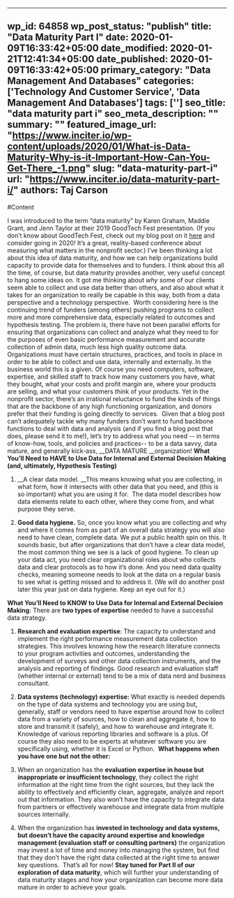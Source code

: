 
---
wp_id: 64858
wp_post_status: "publish" 
title: "Data Maturity Part I"
date: 2020-01-09T16:33:42+05:00
date_modified: 2020-01-21T12:41:34+05:00
date_published: 2020-01-09T16:33:42+05:00
primary_category: "Data Management And Databases"
categories: ['Technology And Customer Service', 'Data Management And Databases'] 
tags: ['']
seo_title: "data maturity part i"
seo_meta_description: ""
summary: ""
featured_image_url: "https://www.inciter.io/wp-content/uploads/2020/01/What-is-Data-Maturity-Why-is-it-Important-How-Can-You-Get-There_-1.png"
slug: "data-maturity-part-i"
url: "https://www.inciter.io/data-maturity-part-i/"
authors: Taj Carson
---

#Content



I was introduced to the term “data maturity” by Karen Graham, Maddie Grant, and Jenn Taylor at their 2019 GoodTech Fest presentation. (If you don’t know about GoodTech Fest, check out my blog post on it [here](https://www.inciter.io/good-tech-fest-2019/) and consider going in 2020! It’s a great, reality-based conference about measuring what matters in the nonprofit sector.)
I’ve been thinking a lot about this idea of data maturity, and how we can help organizations build capacity to provide data for themselves and to funders. I think about this all the time, of course, but data maturity provides another, very useful concept to hang some ideas on. It got me thinking about _why_ some of our clients seem able to collect and use data better than others, and also about what it takes for an organization to really be capable in this way, both from a data perspective and a technology perspective.&nbsp;
Worth considering here is the continuing trend of funders (among others) pushing programs to collect more and more comprehensive data, especially related to outcomes and hypothesis testing. The problem is, there have not been parallel efforts for ensuring that organizations can collect and analyze what they need to for the purposes of even basic performance measurement and accurate collection of admin data, much less high quality outcome data.
Organizations must have certain structures, practices, and tools in place in order to be able to collect and use data, internally and externally. In the business world this is a given. Of course you need computers, software, expertise, and skilled staff to track how many customers you have, what they bought, what your costs and profit margin are, where your products are selling, and what your customers think of your products. Yet in the nonprofit sector, there’s an irrational reluctance to fund the kinds of things that are the backbone of any high functioning organization, and donors prefer that their funding is going directly to services.&nbsp;
Given that a blog post can’t adequately tackle why many funders don’t want to fund backbone functions to deal with data and analysis (and if you find a blog post that does, please send it to me!), let’s try to address what you need -- in terms of know-how, tools, and policies and practices-- to be a data savvy, data mature, and generally kick-ass, __DATA MATURE __organization!
__What You’ll Need to HAVE to Use Data for Internal and External Decision Making (and, ultimately, Hypothesis Testing)__
  
1.   __A clear data model. __This means knowing what you are collecting, in what form, how it intersects with other data that you need, and (this is so important) what you are using it for.&nbsp; The data model describes how data elements relate to each other, where they come from, and what purpose they serve.  
      
    
2.   __Good data hygiene.__ So, once you know what you are collecting and why and where it comes from as part of an overall data strategy you will also need to have clean, complete data. We put a public health spin on this. It sounds basic, but after organizations that don’t have a clear data model, the most common thing we see is a lack of good hygiene. To clean up your data act, you need clear organizational roles about who collects data and clear protocols as to how it’s done. And you need data quality checks, meaning someone needs to look at the data on a regular basis to see what is getting missed and to address it. (We will do another post later this year just on data hygiene. Keep an eye out for it.)&nbsp;  
    

__What You’ll Need to KNOW to Use Data for Internal and External Decision Making__:
There are __two types of expertise__ needed to have a successful data strategy.&nbsp;

  
1.   __Research and evaluation expertise__: The capacity to understand and implement the right performance measurement data collection strategies. This involves knowing how the research literature connects to your program activities and outcomes, understanding the development of surveys and other data collection instruments, and the analysis and reporting of findings. Good research and evaluation staff (whether internal or external) tend to be a mix of data nerd and business consultant.  
      
    
2.   __Data systems (technology) expertise:__ What exactly is needed depends on the type of data systems and technology you are using but, generally, staff or vendors need to have expertise around how to collect data from a variety of sources, how to clean and aggregate it, how to store and transmit it (safely), and how to warehouse and integrate it. Knowledge of various reporting libraries and software is a plus. Of course they also need to be experts at whatever software you are specifically using, whether it is Excel or Python.&nbsp;
__What happens when you have one but not the other:&nbsp;__
1.   When an organization has the __evaluation__ __expertise in house but inappropriate or insufficient technology__, they collect the right information at the right time from the right sources, but they lack the ability to effectively and efficiently clean, aggregate, analyze and report out that information. They also won’t have the capacity to integrate data from partners or effectively warehouse and integrate data from multiple sources internally.  
      
    
2.   When the organization has __invested in technology and data systems, but doesn’t have the capacity around expertise and knowledge management (evaluation staff or consulting partners)__ the organization may invest a lot of time and money into managing the system, but find that they don’t have the right data collected at the right time to answer key questions.&nbsp;
That’s all for now! __Stay tuned for Part II of our exploration of data maturity__, which will further your understanding of data maturity stages and how your organization can become more data mature in order to achieve your goals.



